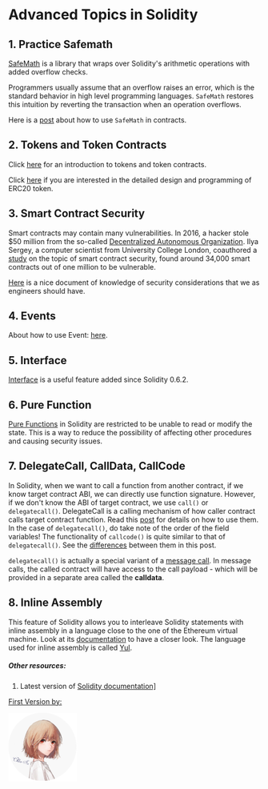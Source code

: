 # Advanced Topics in Solidity 
## 1. Practice Safemath 

[SafeMath](https://docs.openzeppelin.com/contracts/2.x/api/math#SafeMath) is a library that wraps over Solidity's
arithmetic operations with added overflow checks.

Programmers usually assume that an overflow raises an error, which is the standard behavior in high level programming languages. `SafeMath` restores this intuition by reverting the transaction when an
 operation overflows.
 
 Here is a [post](https://medium.com/coinmonks/practicing-safemath-with-solidity-and-openzeppelin-cde4cba9ce39) about how to use `SafeMath` in contracts.
 
## 2. Tokens and Token Contracts 
Click [here](https://docs.openzeppelin.com/contracts/2.x/tokens#:~:text=A%20token%20contract%20is%20simply,that%20someone%20wrote%20and%20deployed%22.) for an introduction to tokens and token contracts.

Click [here](https://docs.openzeppelin.com/contracts/3.x/api/token/erc20) if you are interested in the detailed design and programming of ERC20 token.

## 3. Smart Contract Security
Smart contracts may contain many vulnerabilities. In 2016, a hacker stole $50 million from the so-called [Decentralized Autonomous Organization](https://www.technologyreview.com/2016/05/17/160160/the-autonomous-corporation-called-the-dao-is-not-a-good-way-to-spend-130-million/). Ilya Sergey, a computer scientist from University College London, coauthored a [study](https://arxiv.org/pdf/1802.06038.pdf) on the topic of smart contract security, found around 34,000 smart contracts out of one million to be vulnerable.

[Here](https://consensys.github.io/smart-contract-best-practices/) is a nice document of knowledge of security considerations that we as engineers should have.

## 4. Events

About how to use Event: <a href="https://www.tutorialspoint.com/solidity/solidity_events.htm">here</a>.
## 5. Interface
[Interface](https://solidity.readthedocs.io/en/v0.7.0/contracts.html#interfaces) is a useful feature added since Solidity 0.6.2.
## 6. Pure Function
[Pure Functions](https://www.tutorialspoint.com/solidity/solidity_pure_functions.htm#:~:text=Pure%20functions%20ensure%20that%20they,throw%20warning%20in%20such%20cases.) in Solidity are restricted to be unable to read or modify the state. This is a way to reduce the possibility of affecting other procedures and causing security issues.

## 7. DelegateCall, CallData, CallCode 

In Solidity, when we want to call a function from another contract, if we know target contract ABI, we can directly use function signature. However, if we don't know the ABI of target contract, we use `call()` or `delegatecall()`. DelegateCall is a calling mechanism of how caller contract calls target contract function. Read this [post](https://medium.com/coinmonks/delegatecall-calling-another-contract-function-in-solidity-b579f804178c) for details on how to use them. In the case of `delegatecall()`, do take note of the order of the field variables! The functionality of `callcode()` is quite similar to that of `delegatecall()`. See the [differences](https://ethereum.stackexchange.com/questions/3667/difference-between-call-callcode-and-delegatecall) between them in this post.

`delegatecall()` is actually a special variant of a [message call](https://solidity.readthedocs.io/en/v0.4.21/introduction-to-smart-contracts.html#message-calls). In message calls, the called contract will have access to the call payload - which will be provided in a separate area called the **calldata**.


## 8. Inline Assembly 
This feature of Solidity allows you to interleave Solidity statements with inline assembly in a language close to the one of the Ethereum virtual machine. Look at its <a href="https://solidity.readthedocs.io/en/v0.7.1/assembly.html">documentation</a> to have a closer look.
The language used for inline assembly is called [Yul](https://solidity.readthedocs.io/en/v0.7.1/yul.html#yul).

##### Other resources:
1. Latest version of <a href="https://solidity.readthedocs.io/en/v0.7.1/">Solidity documentation]


First Version by: 

![alt text](https://github.com/BlockchainCourseNTU/resource/blob/huangyuan/development/pictures/logo.png)
